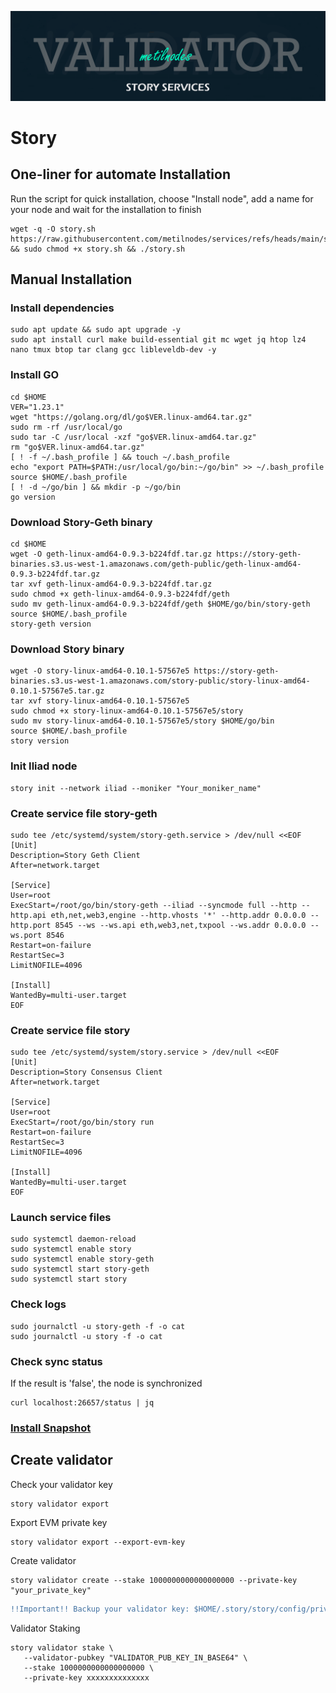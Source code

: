 ![alt text](https://github.com/metilnodes/metilnodes/blob/main/logo/storyservices.png)


# Story

##  One-liner for automate Installation

Run the script for quick installation, choose "Install node", add a name for your node and wait for the installation to finish
```
wget -q -O story.sh https://raw.githubusercontent.com/metilnodes/services/refs/heads/main/story/story.sh && sudo chmod +x story.sh && ./story.sh
```

## Manual Installation

### Install dependencies
```
sudo apt update && sudo apt upgrade -y
sudo apt install curl make build-essential git mc wget jq htop lz4 nano tmux btop tar clang gcc libleveldb-dev -y
```

### Install GO
```
cd $HOME
VER="1.23.1"
wget "https://golang.org/dl/go$VER.linux-amd64.tar.gz"
sudo rm -rf /usr/local/go
sudo tar -C /usr/local -xzf "go$VER.linux-amd64.tar.gz"
rm "go$VER.linux-amd64.tar.gz"
[ ! -f ~/.bash_profile ] && touch ~/.bash_profile
echo "export PATH=$PATH:/usr/local/go/bin:~/go/bin" >> ~/.bash_profile
source $HOME/.bash_profile
[ ! -d ~/go/bin ] && mkdir -p ~/go/bin
go version
```
### Download Story-Geth binary
```
cd $HOME
wget -O geth-linux-amd64-0.9.3-b224fdf.tar.gz https://story-geth-binaries.s3.us-west-1.amazonaws.com/geth-public/geth-linux-amd64-0.9.3-b224fdf.tar.gz 
tar xvf geth-linux-amd64-0.9.3-b224fdf.tar.gz
sudo chmod +x geth-linux-amd64-0.9.3-b224fdf/geth
sudo mv geth-linux-amd64-0.9.3-b224fdf/geth $HOME/go/bin/story-geth
source $HOME/.bash_profile
story-geth version
```

### Download Story binary
```
wget -O story-linux-amd64-0.10.1-57567e5 https://story-geth-binaries.s3.us-west-1.amazonaws.com/story-public/story-linux-amd64-0.10.1-57567e5.tar.gz
tar xvf story-linux-amd64-0.10.1-57567e5
sudo chmod +x story-linux-amd64-0.10.1-57567e5/story
sudo mv story-linux-amd64-0.10.1-57567e5/story $HOME/go/bin
source $HOME/.bash_profile
story version
```

### Init Iliad node
```
story init --network iliad --moniker "Your_moniker_name"

```

### Create service file story-geth
```
sudo tee /etc/systemd/system/story-geth.service > /dev/null <<EOF
[Unit]
Description=Story Geth Client
After=network.target

[Service]
User=root
ExecStart=/root/go/bin/story-geth --iliad --syncmode full --http --http.api eth,net,web3,engine --http.vhosts '*' --http.addr 0.0.0.0 --http.port 8545 --ws --ws.api eth,web3,net,txpool --ws.addr 0.0.0.0 --ws.port 8546
Restart=on-failure
RestartSec=3
LimitNOFILE=4096

[Install]
WantedBy=multi-user.target
EOF
```

### Create service file story
```
sudo tee /etc/systemd/system/story.service > /dev/null <<EOF
[Unit]
Description=Story Consensus Client
After=network.target

[Service]
User=root
ExecStart=/root/go/bin/story run
Restart=on-failure
RestartSec=3
LimitNOFILE=4096

[Install]
WantedBy=multi-user.target
EOF
```

### Launch service files

```
sudo systemctl daemon-reload
sudo systemctl enable story
sudo systemctl enable story-geth
sudo systemctl start story-geth
sudo systemctl start story
```

### Check logs
```
sudo journalctl -u story-geth -f -o cat
sudo journalctl -u story -f -o cat
```

### Check sync status
If the result is 'false', the node is synchronized
```
curl localhost:26657/status | jq

```

### [Install Snapshot](https://github.com/metilnodes/services/blob/main/story/snapshot.md)

## Create validator
Check your validator key
```
story validator export

```
Export EVM private key
```
story validator export --export-evm-key

```
Create validator

```
story validator create --stake 1000000000000000000 --private-key "your_private_key"

```
```diff
!!Important!! Backup your validator key: $HOME/.story/story/config/priv_validator_key.json
```

Validator Staking
```
story validator stake \
   --validator-pubkey "VALIDATOR_PUB_KEY_IN_BASE64" \
   --stake 1000000000000000000 \
   --private-key xxxxxxxxxxxxxx
```

